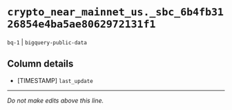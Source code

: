 # `crypto_near_mainnet_us._sbc_6b4fb3126854e4ba5ae8062972131f1`
`bq-1` | `bigquery-public-data`

## Column details
* [TIMESTAMP] `last_update`

-------------------------------------------------------------------------------
*Do not make edits above this line.*
